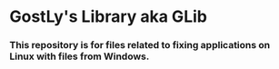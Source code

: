 # GostLy's Library aka GLib

### This repository is for files related to fixing applications on Linux with files from Windows.
